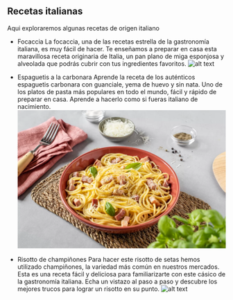 ## Recetas italianas
Aqui exploraremos algunas recetas de origen italiano

* Focaccia
  La focaccia, una de las recetas estrella de la gastronomía italiana, es muy fácil de hacer. Te enseñamos a preparar en casa esta maravillosa receta originaria de Italia, un pan plano de miga esponjosa y alveolada que podrás cubrir con tus ingredientes favoritos.
  ![alt text](Foccacia.png)

* Espaguetis a la carbonara
  Aprende la receta de los auténticos espaguetis carbonara con guanciale, yema de huevo y sin nata. Uno de los platos de pasta más populares en todo el mundo, fácil y rápido de preparar en casa. Aprende a hacerlo como si fueras italiano de nacimiento.
  ![alt text](Espaguetis_carbonara.png)

* Risotto de champiñones
  Para hacer este risotto de setas hemos utilizado champiñones, la variedad más común en nuestros mercados. Esta es una receta fácil y deliciosa para familiarizarte con este cásico de la gastronomía italiana. Echa un vistazo al paso a paso y descubre los mejores trucos para lograr un risotto en su punto.
  ![alt text](Risotto_champiñones.png)